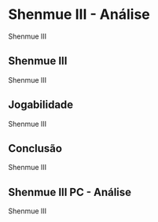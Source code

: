 ---
---

# Shenmue III - Análise

Shenmue III

## Shenmue III

Shenmue III

## Jogabilidade

Shenmue III

## Conclusão

Shenmue III

## Shenmue III PC - Análise

Shenmue III
